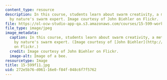 ```yaml
---
content_type: resource
description: In this course, students learn about swarm creativity, a metaphor inspired
  by nature's swarm expert. Image courtesy of John Biehler on Flickr.
file: https://ol-ocw-studio-app-qa.s3.amazonaws.com/courses/15-599-workshop-in-it-collaborative-innovation-networks-fall-2011/272e5b76d06116e0f84f048c6f7f5762_15-599f11.jpg
file_type: image/jpeg
image_metadata:
  caption: In this course, students learn about swarm creativity, a metaphor inspired
    by nature's swarm expert. (Image courtesy of [John Biehler](http://www.flickr.com/photos/retrocactus/402294133/)
    on Flickr.)
  credit: Image courtesy of John Biehler on Flickr.
  image-alt: Image of a bee.
resourcetype: Image
title: 15-599f11.jpg
uid: 272e5b76-d061-16e0-f84f-048c6f7f5762
---
```

